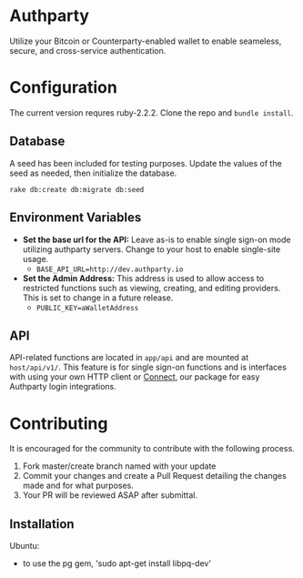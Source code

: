 # Authparty
Utilize your Bitcoin or Counterparty-enabled wallet to enable seameless, secure, and cross-service authentication.

# Configuration
The current version requres ruby-2.2.2. Clone the repo and `bundle install`.

## Database
A seed has been included for testing purposes. Update the values of the seed as needed, then initialize the database.

`rake db:create db:migrate db:seed`

## Environment Variables

* **Set the base url for the API:** Leave as-is to enable single sign-on mode utilizing authparty servers. Change to your host to enable single-site usage.
  * `BASE_API_URL=http://dev.authparty.io`
* **Set the Admin Address:** This address is used to allow access to restricted functions such as viewing, creating, and editing providers. This is set to change in a future release.
  * `PUBLIC_KEY=aWalletAddress`

## API
API-related functions are located in `app/api` and are mounted at `host/api/v1/`. This feature is for single sign-on functions and is interfaces with using your own HTTP client or [Connect](https://github.com/Authpartyio/Connect), our package for easy Authparty login integrations.

# Contributing
It is encouraged for the community to contribute with the following process.

1. Fork master/create branch named with your update
2. Commit your changes and create a Pull Request detailing the changes made and for what purposes.
3. Your PR will be reviewed ASAP after submittal.


## Installation

Ubuntu:

- to use the pg gem, 'sudo apt-get install libpq-dev'
